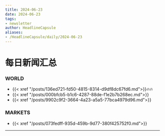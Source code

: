 ```yaml
---
title: 2024-06-23
date: 2024-06-23
tags: 
- newsletter
author: HeadlineCapsule
aliases: 
- /HeadlineCapsule/daily/2024-06-23
---
```


# 每日新闻汇总

### WORLD

- {{< xref "/posts/136ed721-fd50-4815-8314-d9df8dc67fd6.md">}}🔥🔥
- {{< xref "/posts/000bfcb5-b1c6-4287-88de-f1e2b7b268ec.md">}}
- {{< xref "/posts/9902c9f2-3664-4a23-a5a5-77bca4979d96.md">}}

### MARKETS

- {{< xref "/posts/073fedff-935d-459b-9d77-380f425752f0.md">}}

---

